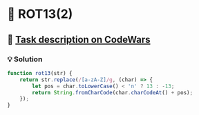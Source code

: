 # 📝 ROT13(2)

## 🔗 [Task description on CodeWars](https://www.codewars.com/kata/52223df9e8f98c7aa7000062)

### 💡 Solution

```javascript
function rot13(str) {
    return str.replace(/[a-zA-Z]/g, (char) => {
        let pos = char.toLowerCase() < 'n' ? 13 : -13;
        return String.fromCharCode(char.charCodeAt() + pos);
    });
}
```
